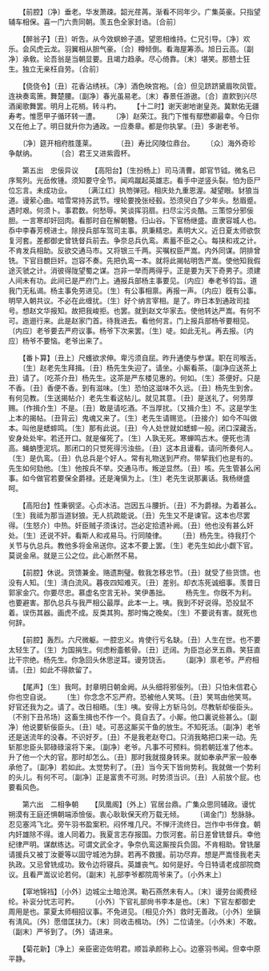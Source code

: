 <!-- { "loadSidebar": true } -->
　　【前腔】〔净〕垂老。华发萧疎。韶光荏苒。渐看不同年少。广集英豪。只指望辅车相保。喜一门六贵同朝。羡五色全家封诰。〔合前〕 

　　【醉翁子】〔丑〕听吿。从今效螟蛉子道。望恩相维持。仁兄引导。〔净〕欢乐。会风虎云龙。羽翼相从胆气豪。〔合〕樽倾倒。看海屋筹添。旭日云高。〔副净〕承敎。论吾翁是当朝显要。且竭力趋承。尽心倚靠。〔末〕堪笑。那戆士狂生。独立无亲枉自劳。〔合前〕 

　　【侥侥令】〔丑〕花香沾绣袄。〔净〕酒色映宫袍。〔合〕但见跻跻黛眉吹凤管。连袂奏鸾箫。舞楚腰。〔副净〕春光虽易老。〔末〕春景任游遨。〔合〕直飮到兴尽酒阑歌舞罢。明月上花梢。转斗杓。 
　　【十二时】谢天谢地谢皇尧。冀默佑无疆寿考。惟愿甲子循环转一遭。 
　　〔净〕赵荣江。我门下惟有鄢懋卿最幸。今日你又在他上了。明日就升你为通政。一应奏章。都是你执掌。〔丑〕多谢老爷。 

　　〔净〕筵开相府胜蓬莱。　　　　〔丑〕寿比冈陵位鼎台。 
　　〔众〕海外奇珍争献纳。　　　　〔合〕君王又进紫霞杯。 

　　第五出　忠佞异议 
　　【高阳台】〔生扮杨上〕司马淸曹。郞官节钺。微名已序鸳列。光岳攸锺。须知要守全节。闻鸡蹴起英雄志。看手中逆竖头裂。怕为臣尸位忘言。未成功业。 
　　〔满江红〕执笏弹冠。相庆处九重恩渥。凝望眼。豺狼当道。谩萦心曲。啮雪常持苏武节。埋轮要挽张经毂。恐须臾白了少年头。愁眉蹙。遇时艰。何须卜。事君数。何愁辱。笑谈挥羽扇。扫尽尘污炎酷。三策惊分邪佞胆。一言寒却奸回肉。看那时自在解朝簪。归山谷。下官杨继盛。直隶容城人也。忝中李春芳榜进士。除授兵部车驾司主事。夙秉精忠。素明大义。近日夏太师欲恢复河套。差都御史曾铣督兵前去。争奈总兵仇鸾。素蓄不臣之心。每挟和戎之计。不肯发兵相助。反欲交通马市。又将银三千两。买嘱权臣严嵩。内外同谋。阴排曾铣。下官目覩巨奸。岂容不奏。先把仇鸾一本。就将此揭帖明吿严嵩。使他知我假途灭虢之计。消彼得陇望蜀之谋。岂非一举而两得乎。正是要为天下奇男子。须建人间未有功。此间已是严府门上。通报兵部杨主事要见。〔内应〕奉老爷钧旨。道我门无私谒。杨主事免劳进见。〔生〕有公事相禀。再报一声。〔内应〕旣有公事。明早入朝共议。不必在此缠扰。〔生〕好个纳言宰相。是了。昨日本到通政司挂号。想赵文华报知。故把我峻拒。也罢。就到赵文华家去。使他转达严嵩。有何不可。迤逦行来。此是赵家门首。待我进去。看他何言。门上报兵部杨爷要相见。〔内应〕老爷要去严府议事。杨爷下次来罢。〔生〕唗。如此无礼。再去报。〔内应〕杨爷不要恼。老爷出来了。 

　　【番卜算】〔丑上〕尺蠖欲求伸。卑污须自屈。昨升通使与参谋。职在司喉舌。 
　　〔生〕赵老先生拜揖。〔丑〕杨先生失迎了。请坐。小厮看茶。〔副净应送茶上丑〕请了。〔吃茶介丑〕杨先生。这茶是严东楼见惠的。何如。〔生〕茶便好。只是不香。〔丑〕香便不香。到有滋味。〔生〕恐怕这滋味不久远。〔丑〕杨先生到舍。有何见教。〔生送揭帖介〕老先生看这帖儿。就见其意。〔丑〕是送礼了。何劳厚赐。〔作揖介生〕不是。〔丑〕敢是请吃酒。不当厚扰。〔又揖介生〕不。这是学生上本的揭帖。〔丑背云〕鬼魂又来了。〔生〕老先生请赐览。〔丑接介〕如今不叫做本。叫他是蟋蟀鸣。〔生〕那有此说。〔丑〕今人处世就如蟋蟀一般。闭口深藏舌。安身处处牢。若还开口。就是催死了。〔生〕人孰无死。寒蝉鸣古木。便死也淸高。蝇蚋堕泥坑。那闭口的只觉死得污浊些。〔丑〕这本且谩看。请问所奏何人。〔生〕是仇鸾。〔丑〕仇总兵是个好人。常有礼物送到严府。带挈我们也是有的。先生如何劾他。〔生〕他按兵不举。交通马市。叛逆显然。〔丑〕咳。先生管甚么闲事。如今做官若要保全爵禄。还是淹愼为上。〔生〕老先生说那裏话。我杨继盛呵。 

　　【高阳台】性秉钢坚。心贞冰洁。岂因五斗腰折。〔丑〕不为爵禄。为着甚么。〔生〕我祗为那当道豺狼。无人抗疏能说。〔丑〕先生又不是谏官。这本也尽罢得。〔生怒介〕中热。奸臣贼子须诛讨。岂必定拾遗补阙。〔丑〕他也没有甚么奸处。〔生〕还说不奸。看斯人和戎易马。行同陵律。 
　　〔丑〕杨先生。待我打个关节与仇总兵。教他多将金帛送你。这本不要上罢。〔生〕老先生如此小觑下官。莫说金帛。就是三公之位。此心断然不易。 

　　【前腔】休说。货馈兼金。赂遗荆璧。敎我怎移忠节。〔丑〕就受了些货馈。也没有人知。〔生〕淸白流风。暮夜四知难灭。〔丑〕差别。却衣冻死诚细事。羡昔日郭家金穴。你要尽忠。慕虚名空言无补。笑伊愚拙。 
　　杨先生。你旣不为利。也要避害。那仇总兵与我严相公最厚。此本一上。咦。我到不好说得。恐投鼠不着。误伤其器。画虎不成。反类其狗。那时悔之晚矣。〔生〕不要说有害。就死也何辞。 

　　【前腔】轰烈。六尺微躯。一腔忠义。肯使行亏名缺。〔丑〕人生在世。也不要太轻生了。〔生〕为国捐生。何虑粉齑骸骨。〔丑〕迂阔。为臣岂必烹五鼎。笑狂直比干宗绝。杨先生。你急回头休思逆耳。谩劳饶舌。 
　　〔副净〕禀老爷。严府相请。〔丑〕如此不得款留了。 

　　【尾声】〔生〕我呵。封章明日朝金阙。从头细将邪佞列。〔丑〕只怕未信君心你也空自说。 
　　〔生〕你念念不忘严府。恐被他人笑骂。〔丑〕笑骂由他笑骂。好官还我为之。请了。改日相晤。〔生〕咦。安得上方斩马剑。尽教斩却佞臣头。〔不别下丑吊场〕这畜生揖也不作一个。竟自去了。小厮。他口裏说些甚么。〔副净〕他说要斩佞臣头。〔丑〕唗。可恶这厮买干鱼的放生。不知死活。〔副净〕老爷还是送流年的没春。不识好歹。〔丑〕不是我老赵夸口。只消我略把口来一动。先斩那忠臣头郭碌碌滚将下来。〔副净〕老爷。凡事不可预料。倘若朝廷准了他本。升了他一个大的官。那时却怎么。〔丑〕那时我就掇身转来。就如奉承严家一般奉承他了。〔副净〕若如此。太觉势利了。〔丑〕当今天下皆尙势利。我就做一个势利的头儿。有何不可。〔副净〕正是富贵不可测。时势须当识。〔丑〕人前放个屁。也要看风色。 


　　第六出　二相争朝 
　　【凤凰阁】〔外上〕官居台鼎。广集众思同辅政。谩忧朔漠有王庭还惧朝端添憸佞。衷心耿耿保天府万载无倾。 
　　〔谒金门〕愁脉脉。忍见塞鸿飞北。旁午羽书盈案积。闷怀堆几尺。不惮汗流终日。岂作中书伴食。朝内奸雄除不得。谁人同着力。我夏言志存报国。力恢河套。前日差曾铣督兵。幸他纪律严明。谋猷练达。可谓文武全才。争奈仇鸾这厮按兵负固。不肯相助。曾铣屡请援兵又被丁汝夔等以固守城池为辞。若再不救援。前功尽弃。想是严嵩怪我老夫执政。又忌曾铣成功。致令边将寝兵。英雄丧气。如何是好。今日特请老成部院商议。且看严嵩议论若何。〔副末〕礼部李爷都院周爷来了。〔小外末上〕 

　　【窣地锦裆】〔小外〕边城尘土暗沧溟。勒石燕然未有人。〔末〕谩劳台阁费经纶。补衮分忧志可矜。 
　　〔小外〕下官礼部尙书李本是也。〔末〕下官左都御史周用是也。蒙夏太师相招议事。不免进见。〔相见介外〕救时无善政。〔小外〕坐鎭有淸风。〔外〕愿借匡扶力。〔末〕同收击楫功。〔外〕二位请坐。〔小外末〕不敢。〔副末〕严爷到了。〔外〕请进来。 

　　【菊花新】〔净上〕亲臣密迩佐明君。顺旨承颜称上心。边塞羽书闻。但幸中原平静。 
